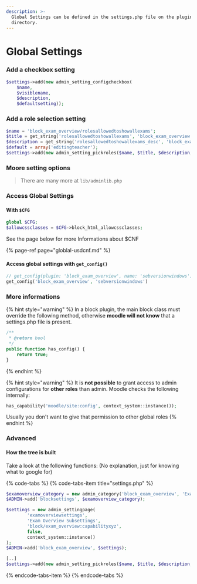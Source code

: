 ```yaml
---
description: >-
  Global Settings can be defined in the settings.php file on the plugins root
  directory.
---
```


# Global Settings

### Add a checkbox setting

```php
$settings->add(new admin_setting_configcheckbox( 
    $name,
    $visiblename, 
    $description,
    $defaultsetting));
```

### Add a role selection setting

```php
$name = 'block_exam_overview/rolesallowedtoshowallexams';
$title = get_string('rolesallowedtoshowallexams', 'block_exam_overview', null, true);
$description = get_string('rolesallowedtoshowallexams_desc', 'block_exam_overview', null, true);
$default = array('editingteacher');
$settings->add(new admin_setting_pickroles($name, $title, $description, $default));
```

### Moore setting options

> There are many more at `lib/adminlib.php`

### Access Global Settings

#### With `$CFG`

```php
global $CFG;
$allowcssclasses = $CFG->block_html_allowcssclasses;
```

See the page below for more Informations about $CNF

{% page-ref page="globlal-usdcnf.md" %}

#### Access global settings with `get_config()`

```php
// get_config(plugin: 'block_exam_overview', name: 'sebversionwindows')
get_config('block_exam_overview', 'sebversionwindows')
```

### More informations

{% hint style="warning" %}
In a block plugin, the main block class must override the following method, otherwise **moodle will not know** that a settings.php file is present.

```php
/**
 * @return bool
 */
public function has_config() {
    return true;
}
```
{% endhint %}

{% hint style="warning" %}
It is **not possible** to grant access to admin configurations for **other roles** than admin. Moodle checks the following internally:

```php
has_capability('moodle/site:config', context_system::instance());
```

Usually you don't want to give that permission to other global roles
{% endhint %}

### Advanced

#### How the tree is built

Take a look at the following functions: \(No explanation, just for knowing what to google for\)

{% code-tabs %}
{% code-tabs-item title="settings.php" %}
```php
$examoverview_category = new admin_category('block_exam_overview', 'Exam Overview');
$ADMIN->add('blocksettings', $examoverview_category);

$settings = new admin_settingpage(
        'examoverviewsettings',
        'Exam Overview Subsettings',
        'block/exam_overview:capabilityxyz',
        false,
        context_system::instance()
);
$ADMIN->add('block_exam_overview', $settings);

[..]
$settings->add(new admin_setting_pickroles($name, $title, $description, $default));

```
{% endcode-tabs-item %}
{% endcode-tabs %}

